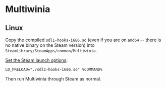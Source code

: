 # Multiwinia

## Linux

Copy the compiled `sdl1-hooks-i686.so` (even if you are on `amd64` -- there is no native binary on the Steam version) into `SteamLibrary/SteamApps/common/Multiwinia`.

[Set the Steam launch options][steam-launch-opts]:

```
LD_PRELOAD="./sdl1-hooks-i686.so" %COMMAND%
```

Then run Multiwinia through Steam as normal.

[steam-launch-opts]: https://support.steampowered.com/kb_article.php?ref=5623-QOSV-5250
